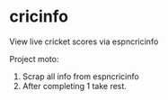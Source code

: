 cricinfo
========

View live cricket scores via espncricinfo

Project moto:

1. Scrap all info from espncricinfo
2. After completing 1 take rest.